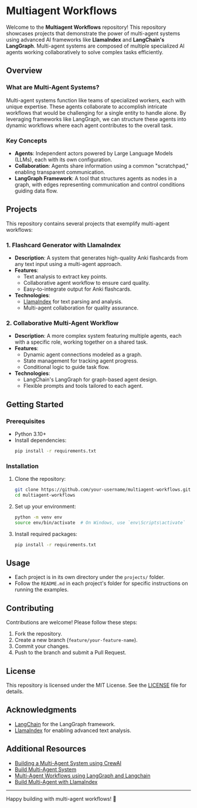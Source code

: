 # Multiagent Workflows

Welcome to the **Multiagent Workflows** repository! This repository showcases projects that demonstrate the power of multi-agent systems using advanced AI frameworks like **LlamaIndex** and **LangChain's LangGraph**. Multi-agent systems are composed of multiple specialized AI agents working collaboratively to solve complex tasks efficiently.

## Overview

### What are Multi-Agent Systems?
Multi-agent systems function like teams of specialized workers, each with unique expertise. These agents collaborate to accomplish intricate workflows that would be challenging for a single entity to handle alone. By leveraging frameworks like LangGraph, we can structure these agents into dynamic workflows where each agent contributes to the overall task.

### Key Concepts
- **Agents**: Independent actors powered by Large Language Models (LLMs), each with its own configuration.
- **Collaboration**: Agents share information using a common "scratchpad," enabling transparent communication.
- **LangGraph Framework**: A tool that structures agents as nodes in a graph, with edges representing communication and control conditions guiding data flow.

## Projects
This repository contains several projects that exemplify multi-agent workflows:

### 1. **Flashcard Generator with LlamaIndex**
   - **Description**: A system that generates high-quality Anki flashcards from any text input using a multi-agent approach.
   - **Features**:
     - Text analysis to extract key points.
     - Collaborative agent workflow to ensure card quality.
     - Easy-to-integrate output for Anki flashcards.
   - **Technologies**:
     - [LlamaIndex](https://llamaindex.ai/) for text parsing and analysis.
     - Multi-agent collaboration for quality assurance.

### 2. **Collaborative Multi-Agent Workflow**
   - **Description**: A more complex system featuring multiple agents, each with a specific role, working together on a shared task.
   - **Features**:
     - Dynamic agent connections modeled as a graph.
     - State management for tracking agent progress.
     - Conditional logic to guide task flow.
   - **Technologies**:
     - LangChain's LangGraph for graph-based agent design.
     - Flexible prompts and tools tailored to each agent.

## Getting Started

### Prerequisites
- Python 3.10+
- Install dependencies:
  ```bash
  pip install -r requirements.txt
  ```

### Installation
1. Clone the repository:
   ```bash
   git clone https://github.com/your-username/multiagent-workflows.git
   cd multiagent-workflows
   ```
2. Set up your environment:
   ```bash
   python -m venv env
   source env/bin/activate  # On Windows, use `env\Scripts\activate`
   ```
3. Install required packages:
   ```bash
   pip install -r requirements.txt
   ```

## Usage
- Each project is in its own directory under the `projects/` folder.
- Follow the `README.md` in each project's folder for specific instructions on running the examples.

## Contributing
Contributions are welcome! Please follow these steps:
1. Fork the repository.
2. Create a new branch (`feature/your-feature-name`).
3. Commit your changes.
4. Push to the branch and submit a Pull Request.

## License
This repository is licensed under the MIT License. See the [LICENSE](LICENSE) file for details.

## Acknowledgments
- [LangChain](https://www.langchain.com/) for the LangGraph framework.
- [LlamaIndex](https://llamaindex.ai/) for enabling advanced text analysis.

## Additional Resources
- [Building a Multi-Agent System using CrewAI](https://medium.com/pythoneers/building-a-multi-agent-system-using-crewai-a7305450253e)
- [Build Multi-Agent System](https://www.analyticsvidhya.com/blog/2024/09/build-multi-agent-system/)
- [Multi-Agent Workflows using LangGraph and Langchain](https://vijaykumarkartha.medium.com/multiple-ai-agents-creating-multi-agent-workflows-using-langgraph-and-langchain-0587406ec4e6)
- [Build Multi-Agent with LlamaIndex](https://dev.to/yukooshima/building-a-multi-agent-framework-from-scratch-with-llamaindex-5ecn)
---

Happy building with multi-agent workflows! 🚀
